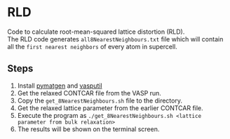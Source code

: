 # RLD
Code to calculate root-mean-squared lattice distortion (RLD).  
The RLD code generates `all8NearestNeighbours.txt` file which will contain all the `first nearest neighbors` of every atom in supercell.

## Steps
1. Install [pymatgen](https://pymatgen.org) and [vasputil](https://github.com/jabl/vasputil)
2. Get the relaxed CONTCAR file from the VASP run.
3. Copy the `get_8NearestNeighbours.sh` file to the directory.
4. Get the relaxed lattice parameter from the earlier CONTCAR file.
5. Execute the program as `./get_8NearestNeighbours.sh <lattice parameter from bulk relaxation>`
6. The results will be shown on the terminal screen.
